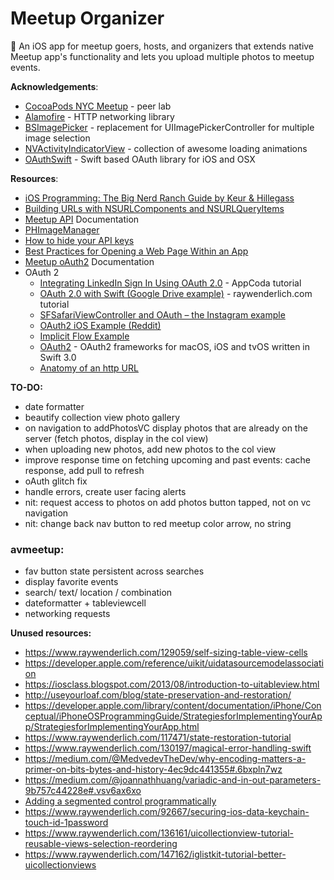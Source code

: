 # Meetup Organizer
📲 An iOS app for meetup goers, hosts, and organizers that extends native Meetup app's functionality and lets you upload multiple photos to meetup events. 

**Acknowledgements**: 

- [CocoaPods NYC Meetup](https://www.meetup.com/CocoaPods-NYC/) - peer lab
- [Alamofire](https://github.com/Alamofire/Alamofire) - HTTP networking library 
- [BSImagePicker](https://github.com/mikaoj/BSImagePicker) - replacement for UIImagePickerController for multiple image selection 
- [NVActivityIndicatorView](https://github.com/ninjaprox/NVActivityIndicatorView) - collection of awesome loading animations
- [OAuthSwift](https://github.com/OAuthSwift/OAuthSwift/) - Swift based OAuth library for iOS and OSX

**Resources**: 

- [iOS Programming: The Big Nerd Ranch Guide by Keur & Hillegass](https://www.bignerdranch.com/we-write/)
- [Building URLs with NSURLComponents and NSURLQueryItems](https://grokswift.com/building-urls/)
- [Meetup API](https://www.meetup.com/meetup_api/) Documentation
- [PHImageManager](https://github.com/FlexMonkey/PHImageManagerTwitterDemo)
- [How to hide your API keys](https://gist.github.com/derzorngottes/3b57edc1f996dddcab25)
- [Best Practices for Opening a Web Page Within an App](http://developer.outbrain.com/ios-best-practices-for-opening-a-web-page-within-an-app/)
- [Meetup oAuth2](https://www.meetup.com/meetup_api/auth/#oauth2) Documentation 
- OAuth 2
  - [Integrating LinkedIn Sign In Using OAuth 2.0](https://www.appcoda.com/linkedin-sign-in/) - AppCoda tutorial    
  - [OAuth 2.0 with Swift (Google Drive example)](https://www.raywenderlich.com/99431/oauth-2-with-swift-tutorial) - raywenderlich.com tutorial 
  - [SFSafariViewController and OAuth – the Instagram example](http://strawberrycode.com/blog/sfsafariviewcontroller-and-oauth-the-instagram-example/)
  - [OAuth2 iOS Example (Reddit)](https://github.com/reddit/reddit/wiki/OAuth2-iOS-Example)
  - [Implicit Flow Example](https://www.oauth.com/oauth2-servers/oauth2-clients/mobile-and-native-apps/)
  - [OAuth2](https://github.com/p2/OAuth2) - OAuth2 frameworks for macOS, iOS and tvOS written in Swift 3.0
  - [Anatomy of an http URL](http://www.webreference.com/html/tutorial2/2.html)
  

**TO-DO:** 

- date formatter 
- beautify collection view photo gallery  
- on navigation to addPhotosVC display photos that are already on the server (fetch photos, display in the col view)
- when uploading new photos, add new photos to the col view 
- improve response time on fetching upcoming and past events: cache response, add pull to refresh
- oAuth glitch fix 
- handle errors, create user facing alerts
- nit: request access to photos on add photos button tapped, not on vc navigation 
- nit: change back nav button to red meetup color arrow, no string


### avmeetup: 

- fav button state persistent across searches 
- display favorite events 
- search/ text/ location / combination  
- dateformatter + tableviewcell
- networking requests 

**Unused resources:**

- https://www.raywenderlich.com/129059/self-sizing-table-view-cells
- https://developer.apple.com/reference/uikit/uidatasourcemodelassociation
- https://iosclass.blogspot.com/2013/08/introduction-to-uitableview.html
- http://useyourloaf.com/blog/state-preservation-and-restoration/
- https://developer.apple.com/library/content/documentation/iPhone/Conceptual/iPhoneOSProgrammingGuide/StrategiesforImplementingYourApp/StrategiesforImplementingYourApp.html
- https://www.raywenderlich.com/117471/state-restoration-tutorial
- https://www.raywenderlich.com/130197/magical-error-handling-swift
- https://medium.com/@MedvedevTheDev/why-encoding-matters-a-primer-on-bits-bytes-and-history-4ec9dc441355#.6bxpln7wz
- https://medium.com/@joannathhuang/variadic-and-in-out-parameters-9b757c44228e#.vsv6ax6xo
- [Adding a segmented control programmatically](http://www.richardhsu.me/posts/2015/01/26/segmented-control.html)
- https://www.raywenderlich.com/92667/securing-ios-data-keychain-touch-id-1password
- https://www.raywenderlich.com/136161/uicollectionview-tutorial-reusable-views-selection-reordering
- https://www.raywenderlich.com/147162/iglistkit-tutorial-better-uicollectionviews
